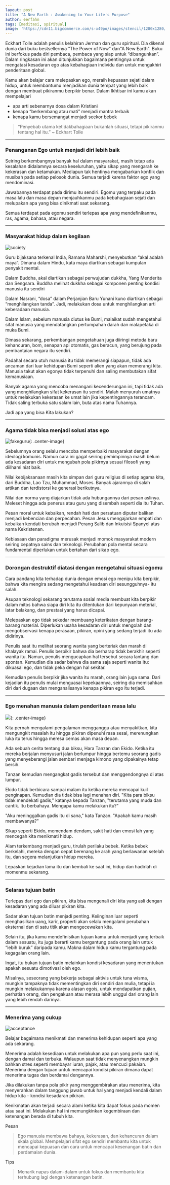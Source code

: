```yaml
---
layout: post
title: "A New Earth : Awakening to Your Life's Purpose"
author: eerfahn
tags: [meditasi, spiritual]
image: 'https://cdn11.bigcommerce.com/s-x49po/images/stencil/1280x1280/products/17251/30674/1481906756839_1_Beauty_of_Bengal_Vilage__27_x15__68012.1486701872.jpg?c=2&imbypass=on'
---
```


Eckhart Tolle adalah penulis kelahiran Jerman dan guru spiritual. Dia dikenal dunia dari buku bestsellernya “The Power of Now" dan"A New Earth".
Buku ini berfokus pada diri pembaca, pembaca yang siap untuk “dibangunkan”.
Dalam ringkasan ini akan ditunjukkan bagaimana pentingnya untuk mengatasi kesadaran ego atas kebahagiaan individu dan untuk mengakhiri penderitaan global.

Kamu akan belajar cara melepaskan ego, meraih kepuasan sejati dalam hidup, untuk membantumu menjadikan dunia tempat yang lebih baik dengan membuat pikiranmu berpikir benar.
Dalam Ikhtisar ini kamu akan mempelajari 
* apa arti sebenarnya dosa dalam Kristiani
* kenapa “berkembang atau mati” menjadi mantra terbaik
* kenapa kamu bersemangat menjadi seekor bebek

> “Penyebab utama ketidakbahagiaan bukanlah situasi, tetapi pikiranmu tentang hal itu.” ~ Eckhart Tolle 

---
### Penanganan Ego untuk menjadi diri lebih baik

Seiring berkembangnya banyak hal dalam masyarakat, masih tetap ada kesalahan didalamnya secara keseluruhan, yaitu sikap yang mengarah ke kekerasan dan ketamakan. Mediapun tak hentinya mengabarkan konflik dan musibah pada setiap pelosok dunia. Semua terjadi  karena faktor ego yang mendominasi.

Jawabannya terdapat pada dirimu itu sendiri. Egomu yang terpaku pada masa lalu dan masa depan menjauhkanmu pada kebahagiaan sejati dan melupakan apa yang bisa dinikmati saat sekarang.

Semua terdapat pada egomu sendiri terlepas apa yang mendefinikanmu, ras, agama, bahasa, atau negara.

---
### Masyarakat hidup dalam kegilaan

![society](http://topyaps.com/wp-content/uploads/2015/08/an-angry-mob.png)

Guru bijaksana terkenal India, Ramana Maharshi, menyebutkan “akal adalah maya”. Dimana dalam Hindu, kata maya diartikan sebagai kumpulan penyakit mental.

Dalam Buddha, akal diartikan sebagai perwujudan dukkha, Yang Menderita dan Sengsara. Buddha melihat dukkha sebagai komponen penting kondisi manusia itu sendiri

Dalam Nasrani, “dosa” dalam Perjanjian Baru Yunani kuno diartikan sebagai “menghilangkan tanda”. Jadi, melakukan dosa untuk menghilangkan arti keberadaan  manusia.

Dalam Islam, sebelum manusia diutus ke Bumi, malaikat sudah mengetahui sifat manusia yang mendatangkan pertumpahan darah dan malapetaka di muka Bumi.

Dimasa sekarang, perkembangan pengetahuan juga diiringi metoda baru kehancuran, bom, senapan api otomatis, gas beracun, yang berujung pada pembantaian negara itu sendiri.

Padahal secara utuh manusia itu tidak memerangi siapapun, tidak ada ancaman dari luar kehidupan Bumi seperti alien yang akan memerangi kita. Manusia takut akan egonya tidak terpenuhi dan saling membutakan sifat kemanusiaan.

Banyak agama yang mencoba menangani kecenderungan ini, tapi tidak ada yang menghilangkan sifat kekerasan itu sendiri. Malah menyuruh umatnya untuk melakukan kekerasan ke umat lain jika kepentingannya terancam. Tidak saling terbuka satu salam lain, buta atas nama Tuhannya.

Jadi apa yang bisa Kita lakukan?

---
### Agama tidak bisa menjadi solusi atas ego
![fakeguru](https://images.amcnetworks.com/ifc.com/wp-content/uploads/2011/03/kumare-03112011.jpg){: .center-image}

Sebelumnya orang selalu mencoba memperbaiki masyarakat dengan ideologi komunis. Namun cara ini gagal seiring pemimpinnya masih belum ada kesadaran diri  untuk mengubah pola pikirnya sesuai filosofi yang diilhami niat baik.

Nilai kebijaksanaan masih kita simpan dari guru religius di setiap agama kita, dari Buddha, Lao Tzu, Muhammad, Moses. Banyak ajarannya di salah artikan dan terdistorsi ke generasi berikutnya.

Nilai dan norma yang diajarkan tidak ada hubungannya dari pesan aslinya. Meleset hingga ada penerus atau guru yang disembah seperti dia itu Tuhan.

Pesan  moral untuk kebaikan, rendah hati dan persatuan diputar balikan menjadi kebencian dan perpecahan. Pesan Jesus mengajarkan empati dan kebaikan kendati berubah menjadi Perang Salib dan Inkuisisi Spanyol atas nama Kekristenan. 

Kebiasaan dan paradigma merusak menjadi momok masyarakat modern seiring cepatnya sains dan teknologi. Perubahan pola mental secara fundamental diperlukan untuk bertahan dari sikap ego.

---
### Dorongan destruktif diatasi dengan mengetahui situasi egomu
Cara pandang kita terhadap dunia dengan emosi ego menipu kita berpikir, bahwa kita mengira sedang mengetahui keadaan diri sesungguhnya- itu salah.

Asupan teknologi sekarang terutama sosial media membuat kita berpikir dalam mitos bahwa siapa diri kita itu ditentukan dari kepunyaan meterial, latar belakang,  dan prestasi yang harus dicapai.

Melepaskan ego tidak sekedar membuang keterikatan dengan barang-barang material. Diperlukan usaha kesadaran diri untuk mengolah dan mengobservasi kenapa perasaan, pikiran, opini yang sedang terjadi itu ada didirinya.

Penulis saat itu melihat seorang wanita yang berteriak dan marah di khalayak ramai. Penulis berpikir bahwa dia berharap tidak berakhir seperti wanita itu. Namun, penulis mengucapkan hal tersebut secara lantang dan spontan. Kemudian dia sadar bahwa dia sama saja seperti wanita itu: dikuasai ego, dan tidak peka dengan hal sekitar.

Kemudian penulis berpikir jika wanita itu marah, orang lain juga sama. Dari kejadian itu penulis mulai menguasai kepekaannya, seiring dia memisahkan diri dari dugaan dan menganalisanya kenapa pikiran ego itu terjadi.

---
### Ego menahan manusia dalam penderitaan masa lalu
![](https://www.kindspring.org/my/pics/mem/109185/up_52354b8ce849d1.95055940_lg.jpg){: .center-image}

Kita pernah mengalami pengalaman mengganggu atau menyakitkan, kita   mengungkit masalah itu hingga pikiran dipenuhi rasa sesal, merenungkan luka itu terus  hingga meresa cemas akan masa depan.

Ada sebuah cerita tentang dua biksu, Hara Tanzan dan Ekido.
Ketika itu mereka berjalan menyusuri jalan berlumpur hingga bertemu seorang gadis yang menyeberangi jalan sembari menjaga kimono yang dipakainya tetap bersih.  
	
Tanzan kemudian mengangkat gadis tersebut dan menggendongnya di atas lumpur.

Ekido tidak berbicara sampai malam itu ketika mereka mencapai kuil penginapan. Kemudian dia tidak bisa lagi menahan diri. "Kita para biksu tidak mendekati gadis," katanya kepada Tanzan, "terutama yang muda dan cantik. Itu berbahaya. Mengapa kamu melakukan itu?"

"Aku meninggalkan gadis itu di sana," kata Tanzan. "Apakah kamu masih membawanya?"

Sikap seperti Ekido, memendam dendam, sakit hati dan emosi lah yang mencegah kita menikmati hidup.

Alam terkembang menjadi guru, tirulah perilaku bebek. Ketika bebek berkelahi, mereka dengan cepat berenang ke arah yang berlawanan setelah itu, dan segera melanjutkan hidup mereka.

Lepaskan kejadian lama itu dan kembali ke saat ini, hidup dan hadirlah di momenmu sekarang.

---
### Selaras tujuan batin

Terlepas dari ego dan pikiran, kita bisa mengenali diri kita yang asli dengan kesadaran yang ada diluar pikiran kita.

Sadar akan tujuan batin menjadi penting. Keiinginan luar seperti menghasilkan uang, karir, properti akan selalu  mengalami perubahan eksternal dan di satu titik akan mengecewakan kita.

Selain itu, jika kamu mendefinisikan tujuan kamu untuk menjadi yang terbaik dalam sesuatu, itu juga berarti kamu bergantung pada orang lain untuk “lebih buruk” daripada kamu. Makna dalam hidup kamu tergantung pada kegagalan orang lain.

Ingat, itu bukan tujuan batin melainkan kondisi kesadaran  yang menentukan apakah sesuatu dimotivasi oleh ego.

Misalnya, seseorang yang bekerja sebagai aktivis untuk tuna wisma, mungkin tampaknya tidak mementingkan diri sendiri dan mulia, tetapi ia mungkin melakukannya karena alasan egois, untuk mendapatkan pujian, perhatian orang,  dan pengakuan atau merasa lebih unggul dari orang lain yang lebih rendah darinya.

---
### Menerima yang cukup
 
![acceptance](https://s3.amazonaws.com/skinner-production/stories/featured_images/000/019/493/large/AlignmentWithMountain_iStock-500618416.jpg?1513812261)

Belajar bagaimana menikmati dan menerima kehidupan seperti apa yang ada sekarang. 

Menerima adalah kesediaan untuk melakukan apa pun yang perlu saat ini, dengan damai dan terbuka. Walaupun saat tidak menyenangkan mungkin bahkan stres seperti membayar iuran, pajak, atau mencuci pakaian. Menerima dengan tujuan untuk mencapai kondisi pikiran dimana dapat menerima tugas dan berdamai dengannya.

Jika dilakukan tanpa pola pikir yang menggembirakan atau menerima, kita menyerahkan dalam tanggung jawab untuk hal yang menjadi kendali dalam hidup kita – kondisi kesadaran pikiran. 

Kenikmatan akan terjadi secara alami ketika kita dapat fokus pada momen atau saat ini. Melakukan hal ini memungkinkan kegembiraan dan ketenangan berada di tubuh kita.

Pesan 
> Ego manusia membawa bahaya, kekerasan, dan kehancuran dalam skala global. Mempelajari sifat ego sendiri membantu kita untuk mencapai kepuasan dan cara untuk mencapai kesenangan batin dan perdamaian dunia.

Tips
> Menarik napas dalam-dalam untuk fokus  dan membantu kita terhubung  lagi dengan ketenangan batin.

 